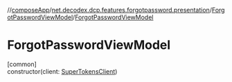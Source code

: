//[composeApp](../../../index.md)/[net.decodex.dcp.features.forgotpassword.presentation](../index.md)/[ForgotPasswordViewModel](index.md)/[ForgotPasswordViewModel](-forgot-password-view-model.md)

# ForgotPasswordViewModel

[common]\
constructor(client: [SuperTokensClient](../../net.decodex.dcp.core.supertokens/-super-tokens-client/index.md))
